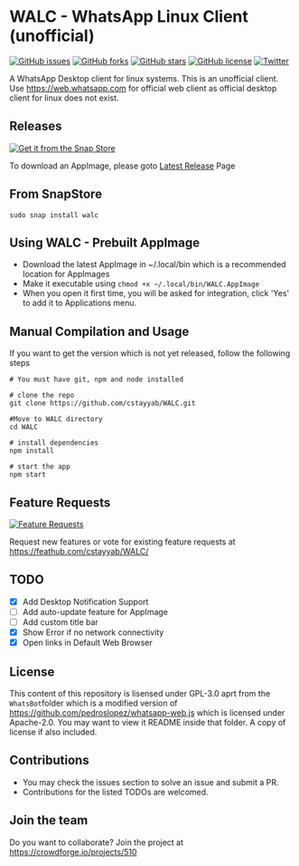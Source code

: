# WALC - WhatsApp Linux Client (unofficial)
[![GitHub issues](https://img.shields.io/github/issues/cstayyab/WALC.svg)](https://github.com/cstayyab/WALC/issues) [![GitHub forks](https://img.shields.io/github/forks/cstayyab/WALC.svg)](https://github.com/cstayyab/WALC/network) [![GitHub stars](https://img.shields.io/github/stars/cstayyab/WALC.svg)](https://github.com/cstayyab/WALC/stargazers) [![GitHub license](https://img.shields.io/github/license/cstayyab/WALC.svg)](https://github.com/cstayyab/WALC/blob/master/LICENSE) [![Twitter](https://img.shields.io/twitter/url/https/github.com/cstayyab/WALC.svg?style=social)](https://twitter.com/intent/tweet?text=Wow:&url=https%3A%2F%2Fgithub.com%2Fcstayyab%2FWALC)

A WhatsApp Desktop client for linux systems. This is an unofficial client. Use https://web.whatsapp.com for official web client as official desktop client for linux does not exist.

## Releases
[![Get it from the Snap Store](https://snapcraft.io/static/images/badges/en/snap-store-black.svg)](https://snapcraft.io/walc)

To download an AppImage, please goto [Latest Release](https://github.com/cstayyab/WALC/releases/latest) Page

## From SnapStore
```
sudo snap install walc
```

## Using  WALC - Prebuilt AppImage 
* Download the latest AppImage in ~/.local/bin which is a recommended location for AppImages
* Make it executable using `chmod +x ~/.local/bin/WALC.AppImage`
* When you open it first time, you will be asked for integration, click 'Yes' to add it to Applications menu.

## Manual Compilation and Usage
If you want to get the version which is not yet released, follow the following steps 
```
# You must have git, npm and node installed

# clone the repo
git clone https://github.com/cstayyab/WALC.git

#Move to WALC directory
cd WALC

# install dependencies
npm install

# start the app
npm start

```
## Feature Requests
[![Feature Requests](http://feathub.com/cstayyab/WALC?format=svg)](http://feathub.com/cstayyab/WALC)

Request new features or vote for existing feature requests at https://feathub.com/cstayyab/WALC/

## TODO
- [x] Add Desktop Notification Support
- [ ] Add auto-update feature for AppImage
- [ ] Add custom title bar
- [X] Show Error if no network connectivity
- [X] Open links in Default Web Browser

## License
This content of this repository is lisensed under GPL-3.0 aprt from the `WhatsBot`folder which is a modified version of https://github.com/pedroslopez/whatsapp-web.js which is licensed under Apache-2.0. You may want to view it README inside that folder. A copy of license if also included.

## Contributions
* You may check the issues section to solve an issue and submit a PR.
* Contributions for the listed TODOs are welcomed.

 ## Join the team 
 Do you want to collaborate? Join the project at https://crowdforge.io/projects/510
